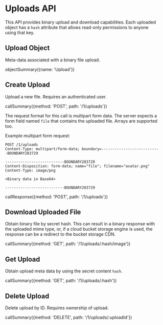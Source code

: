 # Uploads API

This API provides binary upload and download capabilities. Each uploaded object has a `hash` attribute that allows read-only permissions to anyone using that key.

## Upload Object

Meta-data associated with a binary file upload.

objectSummary({name: 'Upload'})

## Create Upload

Upload a new file. Requires an authenticated user.

callSummary({method: 'POST', path: '/1/uploads'})

The request format for this call is multipart form data. The server expects a form field named `file` that contains the uploaded file. Arrays are supported too.

Example multipart form request:

```
POST /1/uploads
Content-Type: multipart/form-data; boundary=---------------------------BOUNDARY283729

---------------------------BOUNDARY283729
Content-Disposition: form-data; name="file"; filename="avatar.png"
Content-Type: image/png

<Binary data in Base64>

---------------------------BOUNDARY283729
```

callResponse({method: 'POST', path: '/1/uploads'})

## Download Uploaded File

Obtain binary file by secret hash. This can result in a binary response with the uploaded mime type, or, if a cloud bucket storage engine is used, the response can be a redirect to the bucket storage CDN.

callSummary({method: 'GET', path: '/1/uploads/:hash/image'})

## Get Upload

Obtain upload meta data by using the secret content `hash`.

callSummary({method: 'GET', path: '/1/uploads/:hash'})

## Delete Upload

Delete upload by ID. Requires ownership of upload.

callSummary({method: 'DELETE', path: '/1/uploads/:uploadId'})
